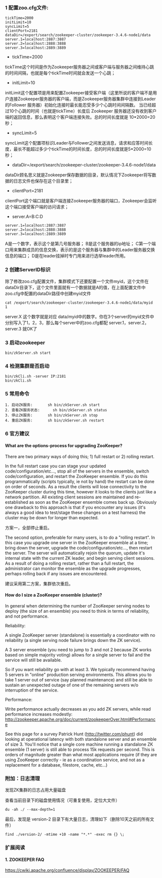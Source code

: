 ### 1 配置zoo.cfg文件:
```
tickTime=2000
initLimit=10
syncLimit=5
clientPort=2181
dataDir=/export/search/zookeeper-cluster/zookeeper-3.4.6-node1/data
server.1=localhost:2887:3887
server.2=localhost:2888:3888
server.3=localhost:2889:3889
```

+ tickTime=2000

tickTime这个时间是作为Zookeeper服务器之间或客户端与服务器之间维持心跳的时间间隔，也就是每个tickTime时间就会发送一个心跳；

+ initLimit=10

initLimit这个配置项是用来配置Zookeeper接受客户端（这里所说的客户端不是用户连接Zookeeper服务器的客户端，而是Zookeeper服务器集群中连接到Leader的Follower 服务器）初始化连接时最长能忍受多少个心跳时间间隔数。
当已经超过10个心跳的时间（也就是tickTime）长度后 Zookeeper 服务器还没有收到客户端的返回信息，那么表明这个客户端连接失败。总的时间长度就是 10*2000=20 秒；

+ syncLimit=5

syncLimit这个配置项标识Leader与Follower之间发送消息，请求和应答时间长度，最长不能超过多少个tickTime的时间长度，总的时间长度就是5*2000=10秒；

+ dataDir=/export/search/zookeeper-cluster/zookeeper-3.4.6-node1/data

dataDir顾名思义就是Zookeeper保存数据的目录，默认情况下Zookeeper将写数据的日志文件也保存在这个目录里；

+ clientPort=2181

clientPort这个端口就是客户端连接Zookeeper服务器的端口，Zookeeper会监听这个端口接受客户端的访问请求；

+ server.A=B:C:D
```
server.1=localhost:2887:3887
server.2=localhost:2888:3888
server.3=localhost:2889:3889
```

A是一个数字，表示这个是第几号服务器；
B是这个服务器的ip地址；
C第一个端口用来集群成员的信息交换，表示的是这个服务器与集群中的Leader服务器交换信息的端口；
D是在leader挂掉时专门用来进行选举leader所用。


### 2 创建ServerID标识
除了修改zoo.cfg配置文件，集群模式下还要配置一个文件myid，这个文件在dataDir目录下，这个文件里面就有一个数据就是A的值，在上面配置文件中zoo.cfg中配置的dataDir路径中创建myid文件
```
cat /export/search/zookeeper-cluster/zookeeper-3.4.6-node1/data/myid
1
```
server.X 这个数字就是对应 data/myid中的数字。你在3个server的myid文件中分别写入了1，2，3，那么每个server中的zoo.cfg都配 server.1，server.2，server.3 就OK了

### 3 启动zookeeper
```
bin/zkServer.sh start  
```

### 4 检测集群是否启动
```
bin/zkCli.sh -server IP:2181
bin/zkCli.sh  
```
### 5 常用命令
```
1. 启动ZK服务:       sh bin/zkServer.sh start
2. 查看ZK服务状态: 	  sh bin/zkServer.sh status
3. 停止ZK服务:       sh bin/zkServer.sh stop
4. 重启ZK服务:       sh bin/zkServer.sh restart
```

### 6 官方建议
#### What are the options-process for upgrading ZooKeeper?
There are two primary ways of doing this; 1) full restart or 2) rolling restart.

In the full restart case you can stage your updated code/configuration/etc..., stop all of the servers in the ensemble, switch code/configuration, and restart the ZooKeeper ensemble. If you do this programmatically (scripts typically, ie not by hand) the restart can be done on order of seconds. As a result the clients will lose connectivity to the ZooKeeper cluster during this time, however it looks to the clients just like a network partition. All existing client sessions are maintained and re-established as soon as the ZooKeeper ensemble comes back up. Obviously one drawback to this approach is that if you encounter any issues (it's always a good idea to test/stage these changes on a test harness) the cluster may be down for longer than expected.

方案一，全部停止重启。

The second option, preferable for many users, is to do a "rolling restart". In this case you upgrade one server in the ZooKeeper ensemble at a time; bring down the server, upgrade the code/configuration/etc..., then restart the server. The server will automatically rejoin the quorum, update it's internal state with the current ZK leader, and begin serving client sessions. As a result of doing a rolling restart, rather than a full restart, the administrator can monitor the ensemble as the upgrade progresses, perhaps rolling back if any issues are encountered.

建议采用第二方案，集群依次重启。

#### How do I size a ZooKeeper ensemble (cluster)?
In general when determining the number of ZooKeeper serving nodes to deploy (the size of an ensemble) you need to think in terms of reliability, and not performance.

Reliability:

A single ZooKeeper server (standalone) is essentially a coordinator with no reliability (a single serving node failure brings down the ZK service).

A 3 server ensemble (you need to jump to 3 and not 2 because ZK works based on simple majority voting) allows for a single server to fail and the service will still be available.

So if you want reliability go with at least 3. We typically recommend having 5 servers in "online" production serving environments. This allows you to take 1 server out of service (say planned maintenance) and still be able to sustain an unexpected outage of one of the remaining servers w/o interruption of the service.

Performance:

Write performance actually decreases as you add ZK servers, while read performance increases modestly: http://zookeeper.apache.org/doc/current/zookeeperOver.html#Performance

See this page for a survey Patrick Hunt (http://twitter.com/phunt) did looking at operational latency with both standalone server and an ensemble of size 3. You'll notice that a single core machine running a standalone ZK ensemble (1 server) is still able to process 15k requests per second. This is orders of magnitude greater than what most applications require (if they are using ZooKeeper correctly - ie as a coordination service, and not as a replacement for a database, filestore, cache, etc...)

### 附加：日志清理
发现ZK集群的日志占用大量磁盘

查看当前目录下的磁盘使用情况（可重复使用，定位大文件）
```
du -ah ./ --max-depth=1
```
最后，发现是 version-2 目录下有大量日志，清理如下（删除10天之前的所有文件）
```
find ./version-2/ -mtime +10 -name "*.*" -exec rm {} \;
```

### 扩展阅读
#### 1. ZOOKEEPER FAQ
https://cwiki.apache.org/confluence/display/ZOOKEEPER/FAQ
